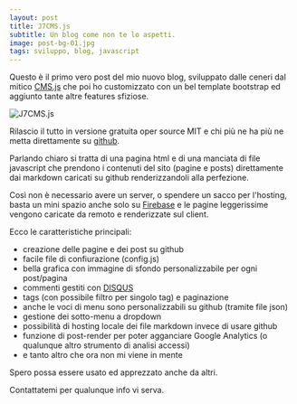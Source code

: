 ```yaml
---
layout: post
title: J7CMS.js
subtitle: Un blog come non te lo aspetti.
image: post-bg-01.jpg
tags: sviluppo, blog, javascript
---
```


Questo è il primo vero post del mio nuovo blog, sviluppato dalle ceneri dal mitico [CMS.js](https://cdmedia.github.io/cms.js/) che poi
ho customizzato con un bel template bootstrap ed aggiunto tante altre features sfiziose.

![J7CMS.js](https://raw.githubusercontent.com/badjem79/j7lab/gh-pages/images/J7CMS.js.logo.jpg "J7CMS.js")

Rilascio il tutto in versione gratuita oper source MIT e chi più ne ha più ne metta direttamente su [github](https://github.com/badjem79/J7CMS.js/).

Parlando chiaro si tratta di una pagina html e di una manciata di file javascript che prendono i contenuti del sito (pagine e posts) direttamente dai markdown caricati su github renderizzandoli alla perfezione.

Così non è necessario avere un server, o spendere un sacco per l'hosting, basta un mini spazio anche solo su [Firebase](https://firebase.google.com/) e le pagine leggerissime vengono caricate da remoto e renderizzate sul client.

Ecco le caratteristiche principali:
* creazione delle pagine e dei post su github
* facile file di confiurazione (config.js)
* bella grafica con immagine di sfondo personalizzabile per ogni post/pagina
* commenti gestiti con [DISQUS](https://disqus.com/)
* tags (con possibile filtro per singolo tag) e paginazione
* anche le voci di menu sono personalizzabili su github (tramite file json)
* gestione dei sotto-menu a dropdown
* possibilità di hosting locale dei file markdown invece di usare github
* funzione di post-render per poter agganciare Google Analytics (o qualunque altro strumento di analisi accessi)
* e tanto altro che ora non mi viene in mente

Spero possa essere usato ed apprezzato anche da altri.

Contattatemi per qualunque info vi serva.
